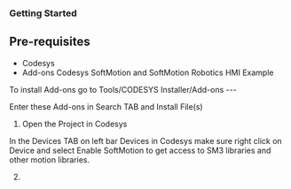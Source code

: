 ### Getting Started

## Pre-requisites

- Codesys
- Add-ons Codesys SoftMotion and SoftMotion Robotics HMI Example

To install Add-ons go to Tools/CODESYS Installer/Add-ons ---

Enter these Add-ons in Search TAB and Install File(s)

1. Open the Project in Codesys

In the Devices TAB on left bar Devices in Codesys make sure right click on Device and select Enable SoftMotion to get access to SM3 libraries and other motion libraries.

2. 